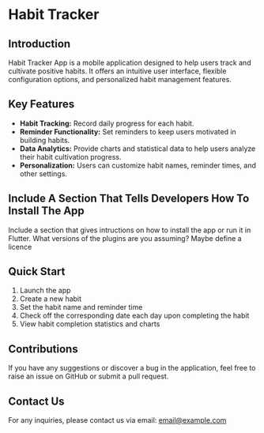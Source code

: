 # Habit Tracker

## Introduction

Habit Tracker App is a mobile application designed to help users track and cultivate positive habits. It offers an intuitive user interface, flexible configuration options, and personalized habit management features.

## Key Features

- **Habit Tracking:** Record daily progress for each habit.
- **Reminder Functionality:** Set reminders to keep users motivated in building habits.
- **Data Analytics:** Provide charts and statistical data to help users analyze their habit cultivation progress.
- **Personalization:** Users can customize habit names, reminder times, and other settings.


## Include A Section That Tells Developers How To Install The App

Include a section that gives intructions on how to install the app or run it in Flutter.  What versions of the plugins are you assuming?  Maybe define a licence

## Quick Start

1. Launch the app
2. Create a new habit
3. Set the habit name and reminder time
4. Check off the corresponding date each day upon completing the habit
5. View habit completion statistics and charts

## Contributions

If you have any suggestions or discover a bug in the application, feel free to raise an issue on GitHub or submit a pull request.

##  Contact Us

For any inquiries, please contact us via email: email@example.com
